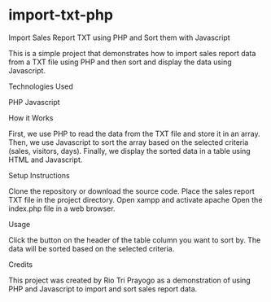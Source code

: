 # import-txt-php
Import Sales Report TXT using PHP and Sort them with Javascript

This is a simple project that demonstrates how to import sales report data from a TXT file using PHP and then sort and display the data using Javascript.

Technologies Used

PHP
Javascript

How it Works

First, we use PHP to read the data from the TXT file and store it in an array.
Then, we use Javascript to sort the array based on the selected criteria (sales, visitors, days).
Finally, we display the sorted data in a table using HTML and Javascript.

Setup Instructions

Clone the repository or download the source code.
Place the sales report TXT file in the project directory.
Open xampp and activate apache
Open the index.php file in a web browser.

Usage

Click the button on the header of the table column you want to sort by.
The data will be sorted based on the selected criteria.

Credits

This project was created by Rio Tri Prayogo as a demonstration of using PHP and Javascript to import and sort sales report data.




